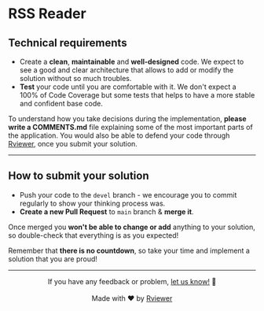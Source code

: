 # RSS Reader

## Technical requirements

* Create a **clean**, **maintainable** and **well-designed** code. We expect to see a good and clear architecture that
  allows to add or modify the solution without so much troubles.
* **Test** your code until you are comfortable with it. We don't expect a 100% of Code Coverage but some tests that
  helps to have a more stable and confident base code.

To understand how you take decisions during the implementation, **please write a COMMENTS.md** file explaining some of
the most important parts of the application. You would also be able to defend your code through
[Rviewer](https://rviewer.io), once you submit your solution.

---

## How to submit your solution

* Push your code to the `devel` branch - we encourage you to commit regularly to show your thinking process was.
* **Create a new Pull Request** to `main` branch & **merge it**.

Once merged you **won't be able to change or add** anything to your solution, so double-check that everything is as you
expected!

Remember that **there is no countdown**, so take your time and implement a solution that you are proud!

--- 

<p align="center">
  If you have any feedback or problem, <a href="mailto:help@rviewer.io">let us know!</a> 🤘
  <br><br>
  Made with ❤️ by <a href="https://rviewer.io">Rviewer</a>
</p>
